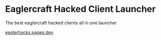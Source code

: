 # Eaglercraft Hacked Client Launcher
The best eaglercraft hacked clients all in one launcher


[eaglerhacks.pages.dev 
](https://eaglerhacks.pages.dev/)

